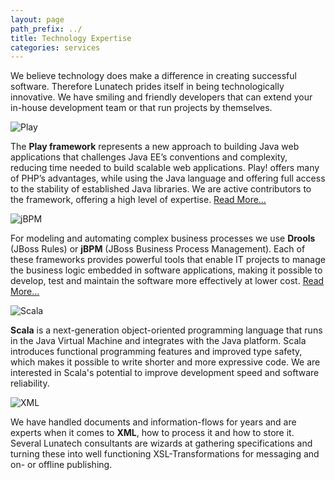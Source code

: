 ```yaml
---
layout: page
path_prefix: ../
title: Technology Expertise
categories: services
---
```

                    
We believe technology does make a difference in creating successful software. Therefore Lunatech prides itself in being technologically innovative. We have smiling and friendly developers that can extend your in-house development team or that run projects by themselves.

![Play](images/play.png)

The **Play framework** represents a new approach to building Java web applications that challenges Java EE’s conventions and complexity, reducing time needed to build scalable web applications. Play! offers many of PHP’s advantages, while using the Java language and offering full access to the stability of established Java libraries. We are active contributors to the framework, offering a high level of expertise. [Read More…](play-framework-support-services)

![jBPM](images/drools-jbpm.png)

For modeling and automating complex business processes we use **Drools** (JBoss Rules) or **jBPM** (JBoss Business Process Management). Each of these frameworks provides powerful tools that enable IT projects to manage the business logic embedded in software applications, making it possible to develop, test and maintain the software more effectively at lower cost. [Read More…](jboss-rules-implementation)

![Scala](images/scala.png)

**Scala** is a next-generation object-oriented programming language that runs in the Java Virtual Machine and integrates with the Java platform. Scala introduces functional programming features and improved type safety, which makes it possible to write shorter and more expressive code. We are interested in Scala's potential to improve development speed and software reliability.

![XML](images/xml.png)

We have handled documents and information-flows for years and are experts when it comes to **XML**, how to process it and how to store it. Several Lunatech consultants are wizards at gathering specifications and turning these into well functioning XSL-Transformations for messaging and on- or offline publishing.
